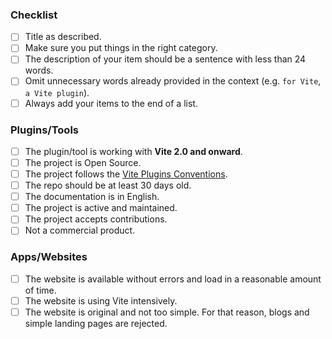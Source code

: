 ### Checklist

- [ ] Title as described.
- [ ] Make sure you put things in the right category.
- [ ] The description of your item should be a sentence with less than 24 words.
- [ ] Omit unnecessary words already provided in the context (e.g. `for Vite`, `a Vite plugin`).
- [ ] Always add your items to the end of a list.

### Plugins/Tools

<!-- Ignore if you are not contributing to Plugins/Tools -->

- [ ] The plugin/tool is working with **Vite 2.0 and onward**.
- [ ] The project is Open Source.
- [ ] The project follows the [Vite Plugins Conventions](https://vitejs.dev/guide/api-plugin.html#conventions).
- [ ] The repo should be at least 30 days old.
- [ ] The documentation is in English.
- [ ] The project is active and maintained.
- [ ] The project accepts contributions.
- [ ] Not a commercial product.

### Apps/Websites

<!-- Ignore if you are not contributing to Apps/Websites -->

- [ ] The website is available without errors and load in a reasonable amount of time.
- [ ] The website is using Vite intensively.
- [ ] The website is original and not too simple. For that reason, blogs and simple landing pages are rejected.
